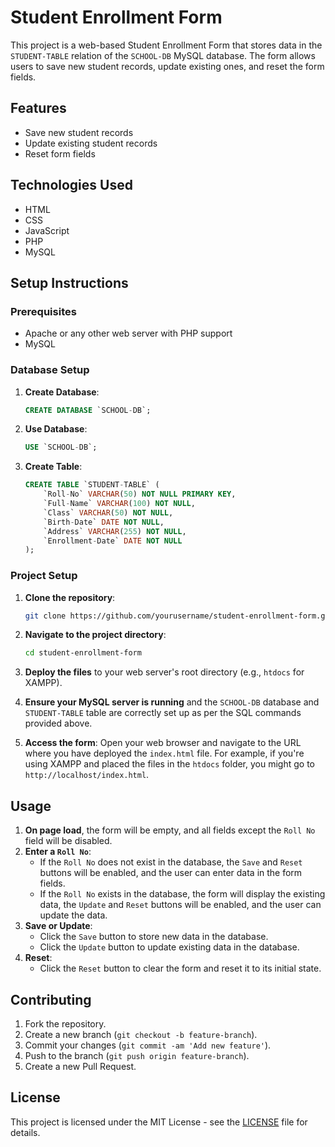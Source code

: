 # Student Enrollment Form

This project is a web-based Student Enrollment Form that stores data in the `STUDENT-TABLE` relation of the `SCHOOL-DB` MySQL database. The form allows users to save new student records, update existing ones, and reset the form fields.

## Features

- Save new student records
- Update existing student records
- Reset form fields

## Technologies Used

- HTML
- CSS
- JavaScript
- PHP
- MySQL

## Setup Instructions

### Prerequisites

- Apache or any other web server with PHP support
- MySQL

### Database Setup

1. **Create Database**:
    ```sql
    CREATE DATABASE `SCHOOL-DB`;
    ```

2. **Use Database**:
    ```sql
    USE `SCHOOL-DB`;
    ```

3. **Create Table**:
    ```sql
    CREATE TABLE `STUDENT-TABLE` (
        `Roll-No` VARCHAR(50) NOT NULL PRIMARY KEY,
        `Full-Name` VARCHAR(100) NOT NULL,
        `Class` VARCHAR(50) NOT NULL,
        `Birth-Date` DATE NOT NULL,
        `Address` VARCHAR(255) NOT NULL,
        `Enrollment-Date` DATE NOT NULL
    );
    ```

### Project Setup

1. **Clone the repository**:
    ```sh
    git clone https://github.com/yourusername/student-enrollment-form.git
    ```

2. **Navigate to the project directory**:
    ```sh
    cd student-enrollment-form
    ```

3. **Deploy the files** to your web server's root directory (e.g., `htdocs` for XAMPP).

4. **Ensure your MySQL server is running** and the `SCHOOL-DB` database and `STUDENT-TABLE` table are correctly set up as per the SQL commands provided above.

5. **Access the form**:
    Open your web browser and navigate to the URL where you have deployed the `index.html` file. For example, if you're using XAMPP and placed the files in the `htdocs` folder, you might go to `http://localhost/index.html`.

   
## Usage

1. **On page load**, the form will be empty, and all fields except the `Roll No` field will be disabled.
2. **Enter a `Roll No`**:
    - If the `Roll No` does not exist in the database, the `Save` and `Reset` buttons will be enabled, and the user can enter data in the form fields.
    - If the `Roll No` exists in the database, the form will display the existing data, the `Update` and `Reset` buttons will be enabled, and the user can update the data.
3. **Save or Update**:
    - Click the `Save` button to store new data in the database.
    - Click the `Update` button to update existing data in the database.
4. **Reset**:
    - Click the `Reset` button to clear the form and reset it to its initial state.

## Contributing

1. Fork the repository.
2. Create a new branch (`git checkout -b feature-branch`).
3. Commit your changes (`git commit -am 'Add new feature'`).
4. Push to the branch (`git push origin feature-branch`).
5. Create a new Pull Request.

## License

This project is licensed under the MIT License - see the [LICENSE](LICENSE) file for details.



